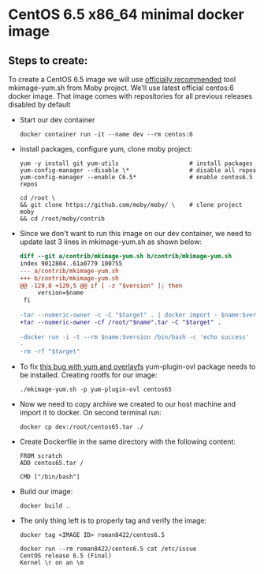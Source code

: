 # CentOS 6.5 x86_64 minimal docker image

## Steps to create:
To create a CentOS 6.5 image we will use [officially recommended](https://docs.docker.com/engine/userguide/eng-image/baseimages/) tool mkimage-yum.sh from Moby project.
We'll use latest official centos:6 docker image. That image comes with repositories for all previous releases disabled by default

- Start our dev container
    ```
    docker container run -it --name dev --rm centos:6
    ```
- Install packages, configure yum, clone moby project:
    ```
    yum -y install git yum-utils                    # install packages
    yum-config-manager --disable \*                 # disable all repos
    yum-config-manager --enable C6.5*               # enable centos6.5 repos
    
    cd /root \
    && git clone https://github.com/moby/moby/ \    # clone project moby
    && cd /root/moby/contrib 
    ```

- Since we don't want to run this image on our dev container, we need to update last 3 lines in mkimage-yum.sh as shown below:
    ```diff
    diff --git a/contrib/mkimage-yum.sh b/contrib/mkimage-yum.sh
    index 9012804..61a0779 100755
    --- a/contrib/mkimage-yum.sh
    +++ b/contrib/mkimage-yum.sh
    @@ -129,8 +129,5 @@ if [ -z "$version" ]; then
         version=$name
     fi
     
    -tar --numeric-owner -c -C "$target" . | docker import - $name:$version
    +tar --numeric-owner -cf /root/"$name".tar -C "$target" .
     
    -docker run -i -t --rm $name:$version /bin/bash -c 'echo success'
    -
    -rm -rf "$target"
    ```

- To fix [this bug with yum and overlayfs](https://github.com/moby/moby/issues/10180) yum-plugin-ovl package needs to be installed.
Creating rootfs for our image:
    ```
    ./mkimage-yum.sh -p yum-plugin-ovl centos65
    ```

- Now we need to copy archive we created to our host machine and import it to docker. On second terminal run:
    ```
    docker cp dev:/root/centos65.tar ./
    ```

- Create Dockerfile in the same directory with the following content:
    ```
    FROM scratch
    ADD centos65.tar /
    
    CMD ["/bin/bash"]
    ```
- Build our image:
    ```
    docker build .
    ```
- The only thing left is to properly tag and verify the image:
    ```
    docker tag <IMAGE ID> roman8422/centos6.5

    docker run --rm roman8422/centos6.5 cat /etc/issue
    CentOS release 6.5 (Final)
    Kernel \r on an \m
    ```
